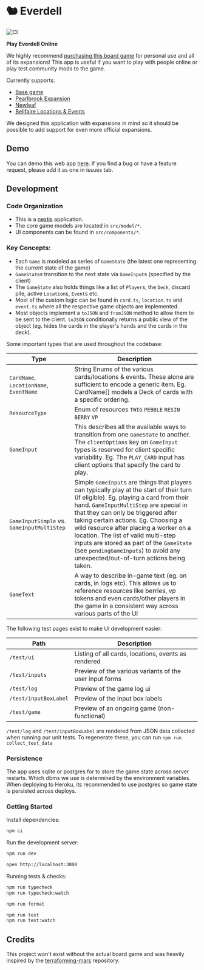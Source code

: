 # 🐿 Everdell

![CI](https://github.com/ymichael/everdell/workflows/CI/badge.svg)

**Play Everdell Online**

We highly recommend [purchasing this board game](https://www.starling.games/everdell) for personal use and all of its expansions! This app is useful if you want to play with people online or play test community mods to the game.

Currently supports:

- [Base game](https://boardgamegeek.com/boardgame/199792/everdell)
- [Pearlbrook Expansion](https://boardgamegeek.com/boardgame/259996/everdell-pearlbrook)
- [Newleaf](https://boardgamegeek.com/boardgame/332390/everdell-newleaf)
- [Bellfaire Locations & Events](https://boardgamegeek.com/boardgame/289057/everdell-bellfaire)

We designed this application with expansions in mind so it should be possible to add support for even more official expansions.

## Demo

You can demo this web app [here](https://everdell.vercel.app/). If you find a bug or have a feature request, please add it as one in issues tab.

## Development

### Code Organization

- This is a [nextjs](https://nextjs.org/) application.
- The core game models are located in `src/model/*`.
- UI components can be found in `src/components/*`.

### Key Concepts:

- Each `Game` is modeled as series of `GameState` (the latest one representing the current state of the game)
- `GameState`s transition to the next state via `GameInput`s (specified by the client)
- The `GameState` also holds things like a list of `Player`s, the `Deck`, discard pile, active `Location`s, `Event`s etc.
- Most of the custom logic can be found in `card.ts`, `location.ts` and `event.ts` where all the respective game objects are implemented.
- Most objects implement a `toJSON` and `fromJSON` method to allow them to be sent to the client. `toJSON` conditionally returns a public view of the object (eg. hides the cards in the player's hands and the cards in the deck).

Some important types that are used throughout the codebase:

| Type                                       | Description                                                                                                                                                                                                                                                                                                                                                                                                                                                                    |
| ------------------------------------------ | ------------------------------------------------------------------------------------------------------------------------------------------------------------------------------------------------------------------------------------------------------------------------------------------------------------------------------------------------------------------------------------------------------------------------------------------------------------------------------ |
| `CardName`, `LocationName`, `EventName`    | String Enums of the various cards/locations & events. These alone are sufficient to encode a generic item. Eg. CardName[] models a Deck of cards with a specific ordering.                                                                                                                                                                                                                                                                                                     |
| `ResourceType`                             | Enum of resources `TWIG` `PEBBLE` `RESIN` `BERRY` `VP`                                                                                                                                                                                                                                                                                                                                                                                                                         |
| `GameInput`                                | This describes all the available ways to transition from one `GameState` to another. The `clientOptions` key on `GameInput` types is reserved for client specific variability. Eg. The `PLAY_CARD` input has client options that specify the card to play.                                                                                                                                                                                                                     |
| `GameInputSimple` vs. `GameInputMultiStep` | Simple `GameInput`s are things that players can typically play at the start of their turn (if eligible). Eg. playing a card from their hand. `GameInputMultiStep` are special in that they can only be triggered after taking certain actions. Eg. Choosing a wild resource after placing a worker on a location. The list of valid multi-step inputs are stored as part of the `GameState` (see `pendingGameInputs`) to avoid any unexpected/out-of-turn actions being taken. |
| `GameText`                                 | A way to describe in-game text (eg. on cards, in logs etc). This allows us to reference resources like berries, vp tokens and even cards/other players in the game in a consistent way across various parts of the UI                                                                                                                                                                                                                                                          |

The following test pages exist to make UI development easier:

| Path                  | Description                                             |
| --------------------- | ------------------------------------------------------- |
| `/test/ui`            | Listing of all cards, locations, events as rendered     |
| `/test/inputs`        | Preview of the various variants of the user input forms |
| `/test/log`           | Preview of the game log ui                              |
| `/test/inputBoxLabel` | Preview of the input box labels                         |
| `/test/game`          | Preview of an ongoing game (non-functional)             |

`/test/log` and `/test/inputBoxLabel` are rendered from JSON data collected when running our unit tests.
To regenerate these, you can run `npm run collect_test_data`

### Persistence

The app uses sqlite or postgres for to store the game state across server restarts. Which dbms we use is determined by the environment variables. When deploying to Heroku, its recommended to use postgres so game state is persisted across deploys.

### Getting Started

Install dependencies:

```bash
npm ci
```

Run the development server:

```bash
npm run dev

open http://localhost:3000
```

Running tests & checks:

```bash
npm run typecheck
npm run typecheck:watch

npm run format

npm run test
npm run test:watch
```

## Credits

This project won't exist without the actual board game and was heavily inspired by the [terraforming-mars](https://github.com/bafolts/terraforming-mars) repository.
